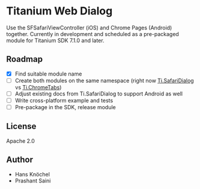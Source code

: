 # Titanium Web Dialog

Use the SFSafariViewController (iOS) and Chrome Pages (Android) together. Currently in development and scheduled 
as a pre-packaged module for Titanium SDK 7.1.0 and later.

## Roadmap

- [x] Find suitable module name
- [ ] Create both modules on the same namespace (right now [Ti.SafariDialog](https://github.com/appcelerator-modules/ti.safaridialog) vs [Ti.ChromeTabs](https://github.com/prashantsaini1/ti-chrometabs))
- [ ] Adjust existing docs from Ti.SafariDialog to support Android as well
- [ ] Write cross-platform example and tests
- [ ] Pre-package in the SDK, release module

## License

Apache 2.0

## Author
- Hans Knöchel
- Prashant Saini

